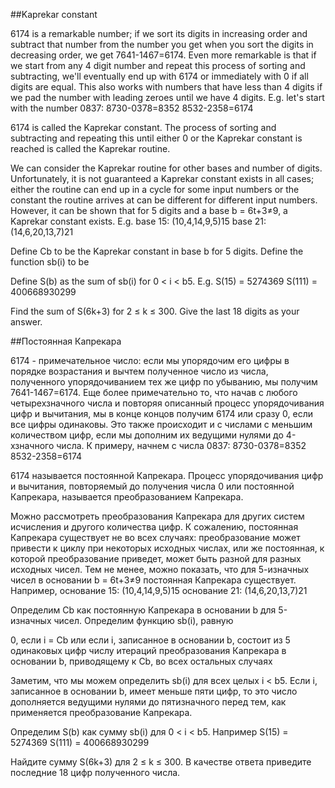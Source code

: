 ##Kaprekar constant


6174 is a remarkable number; if we sort its digits in increasing order and subtract that number from the number you get when you sort the digits in decreasing order, we get 7641-1467=6174.
Even more remarkable is that if we start from any 4 digit number and repeat this process of sorting and subtracting, we'll eventually end up with 6174 or immediately with 0 if all digits are equal. 
This also works with numbers that have less than 4 digits if we pad the number with leading zeroes until we have 4 digits.
E.g. let's start with the number 0837:
8730-0378=8352
8532-2358=6174


6174 is called the Kaprekar constant. The process of sorting and subtracting and repeating this until either 0 or the Kaprekar constant is reached is called the Kaprekar routine.


We can consider the Kaprekar routine for other bases and number of digits. 
Unfortunately, it is not guaranteed a Kaprekar constant exists in all cases; either the routine can end up in a cycle for some input numbers or the constant the routine arrives at can be different for different input numbers.
However, it can be shown that for 5 digits and a base b = 6t+3≠9, a Kaprekar constant exists.
E.g. base 15: (10,4,14,9,5)15
base 21: (14,6,20,13,7)21

Define Cb to be the Kaprekar constant in base b for 5 digits.
Define the function sb(i) to be


Define S(b) as the sum of sb(i) for 0 < i < b5.
E.g. S(15) = 5274369 
S(111) = 400668930299


Find the sum of S(6k+3) for 2 ≤ k ≤ 300.
Give the last 18 digits as your answer.

##Постоянная Капрекара


6174 - примечательное число: если мы упорядочим его цифры в порядке возрастания и вычтем полученное число из числа, полученного упорядочиванием тех же цифр по убыванию, мы получим 7641-1467=6174.
Еще более примечательно то, что начав с любого четырехзначного числа и повторяя описанный процесс упорядочивания цифр и вычитания, мы в конце концов получим 6174 или сразу 0, если все цифры одинаковы. 
Это также происходит и с числами с меньшим количеством цифр, если мы дополним их ведущими нулями до 4-хзначного числа.
К примеру, начнем с числа 0837:
8730-0378=8352
8532-2358=6174


6174 называется постоянной Капрекара. Процесс упорядочивания цифр и вычитания, повторяемый до получения числа 0 или постоянной Капрекара, называется преобразованием Капрекара.


Можно рассмотреть преобразования Капрекара для других систем исчисления и другого количества цифр. 
К сожалению, постоянная Капрекара существует не во всех случаях: преобразование может привести к циклу при некоторых исходных числах, или же постоянная, к которой преобразование приведет, может быть разной для разных исходных чисел.
Тем не менее, можно показать, что для 5-изначных чисел в основании b = 6t+3≠9 постоянная Капрекара существует.
Например, основание 15: (10,4,14,9,5)15
основание 21: (14,6,20,13,7)21


Определим Cb как постоянную Капрекара в основании b для 5-изначных чисел.
Определим функцию sb(i), равную

 0, если i = Cb или если i, записанное в основании b, состоит из 5 одинаковых цифр
 числу итераций преобразования Капрекара в основании b, приводящему к Cb, во всех остальных случаях

Заметим, что мы можем определить sb(i) для всех целых i < b5. Если i, записанное в основании b, имеет меньше пяти цифр, то это число дополняется ведущими нулями до пятизначного перед тем, как применяется преобразование Капрекара.


Определим S(b) как сумму sb(i) для 0 < i < b5.
Например S(15) = 5274369 
S(111) = 400668930299


Найдите сумму S(6k+3) для 2 ≤ k ≤ 300.
В качестве ответа приведите последние 18 цифр полученного числа.

